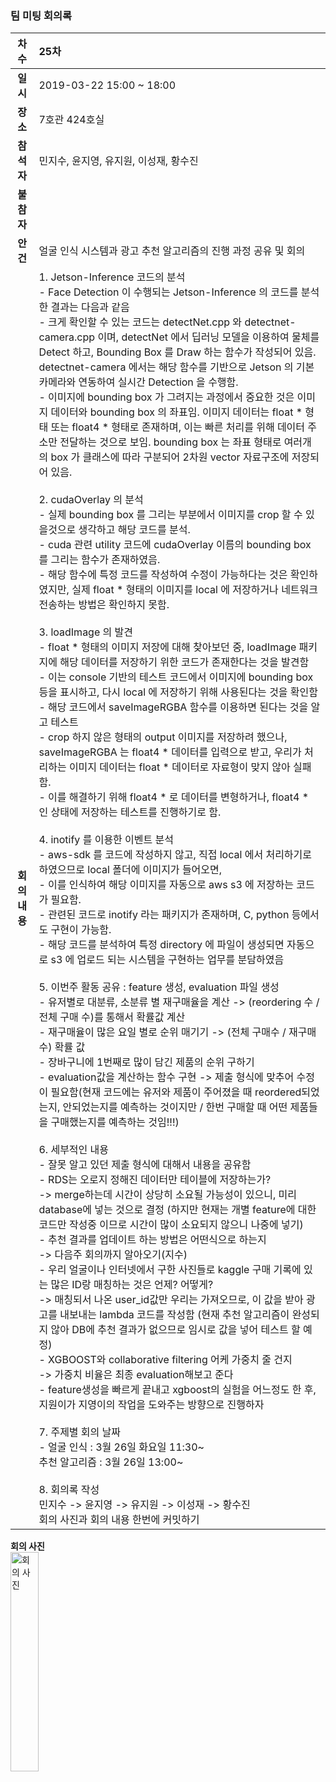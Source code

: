 ### 팀 미팅 회의록

|     차수     | 25차                                                         |
| :----------: | :----------------------------------------------------------- |
|   **일시**   | 2019-03-22 15:00 ~ 18:00     |
|   **장소**   | 7호관 424호실                               |
|  **참석자**  | 민지수, 윤지영, 유지원, 이성재, 황수진                       |
|  **불참자**  |                                                              |
|   **안건**   | 얼굴 인식 시스템과 광고 추천 알고리즘의 진행 과정 공유 및 회의                |
| **회의내용** | 1. Jetson-Inference 코드의 분석 <br/> - Face Detection 이 수행되는 Jetson-Inference 의 코드를 분석한 결과는 다음과 같음 <br/> - 크게 확인할 수 있는 코드는 detectNet.cpp 와 detectnet-camera.cpp 이며, detectNet 에서 딥러닝 모델을 이용하여 물체를 Detect 하고, Bounding Box 를 Draw 하는 함수가 작성되어 있음. detectnet-camera 에서는 해당 함수를 기반으로 Jetson 의 기본 카메라와 연동하여 실시간 Detection 을 수행함. <br/> - 이미지에 bounding box 가 그려지는 과정에서 중요한 것은 이미지 데이터와 bounding box 의 좌표임. 이미지 데이터는 float * 형태 또는 float4 * 형태로 존재하며, 이는 빠른 처리를 위해 데이터 주소만 전달하는 것으로 보임. bounding box 는 좌표 형태로 여러개의 box 가 클래스에 따라 구분되어 2차원 vector 자료구조에 저장되어 있음. <br/> <br/> 2. cudaOverlay 의 분석<br/> -  실제 bounding box 를 그리는 부분에서 이미지를 crop 할 수 있을것으로 생각하고 해당 코드를 분석.  <br/> - cuda 관련 utility 코드에 cudaOverlay 이름의 bounding box 를 그리는 함수가 존재하였음. <br/> - 해당 함수에 특정 코드를 작성하여 수정이 가능하다는 것은 확인하였지만, 실제 float * 형태의 이미지를 local 에 저장하거나 네트워크 전송하는 방법은 확인하지 못함.<br/><br/>3. loadImage 의 발견<br/> - float * 형태의 이미지 저장에 대해 찾아보던 중, loadImage 패키지에 해당 데이터를 저장하기 위한 코드가 존재한다는 것을 발견함<br/>- 이는 console 기반의 테스트 코드에서 이미지에 bounding box 등을 표시하고, 다시 local 에 저장하기 위해 사용된다는 것을 확인함<br/> - 해당 코드에서 saveImageRGBA 함수를 이용하면 된다는 것을 알고 테스트 <br/> -  crop 하지 않은 형태의 output 이미지를 저장하려 했으나, saveImageRGBA 는 float4 * 데이터를 입력으로 받고, 우리가 처리하는 이미지 데이터는 float * 데이터로 자료형이 맞지 않아 실패함. <br/> - 이를 해결하기 위해 float4 * 로 데이터를 변형하거나, float4 * 인 상태에 저장하는 테스트를 진행하기로 함. <br/><br/> 4. inotify 를 이용한 이벤트 분석 <br/> - aws-sdk 를 코드에 작성하지 않고, 직접 local 에서 처리하기로 하였으므로 local 폴더에 이미지가 들어오면,<br/> - 이를 인식하여 해당 이미지를 자동으로 aws s3 에 저장하는 코드가 필요함.  <br/>- 관련된 코드로 inotify 라는 패키지가 존재하며, C, python 등에서도 구현이 가능함.<br/>- 해당 코드를 분석하여 특정 directory 에 파일이 생성되면 자동으로 s3 에 업로드 되는 시스템을 구현하는 업무를 분담하였음<br/><br/>5. 이번주 활동 공유 : feature 생성, evaluation 파일 생성 <br/> - 유저별로 대분류, 소분류 별 재구매율을 계산 -> (reordering 수 / 전체 구매 수)를 통해서 확률값 계산 <br/> - 재구매율이 많은 요일 별로 순위 매기기 -> (전체 구매수 / 재구매 수) 확률 값 <br/> - 장바구니에 1번째로 많이 담긴 제품의 순위 구하기 <br/> - evaluation값을 계산하는 함수 구현 -> 제출 형식에 맞추어 수정이 필요함(현재 코드에는 유저와 제품이 주어졌을 때  reordered되었는지, 안되었는지를 예측하는 것이지만 / 한번 구매할 때 어떤 제품들을 구매했는지를 예측하는 것임!!!)<br/><br/>6. 세부적인 내용 <br/> - 잘못 알고 있던 제출 형식에 대해서 내용을 공유함 <br/> - RDS는 오로지 정해진 데이터만 테이블에 저장하는가? <br/> -> merge하는데 시간이 상당히 소요될 가능성이 있으니, 미리 database에 넣는 것으로 결정 (하지만 현재는 개별 feature에 대한 코드만 작성중 이므로 시간이 많이 소요되지 않으니 나중에 넣기)<br/> - 추천 결과를 업데이트 하는 방법은 어떤식으로 하는지 <br/> -> 다음주 회의까지 알아오기(지수)  <br/> - 우리 얼굴이나 인터넷에서 구한 사진들로 kaggle 구매 기록에 있는 많은 ID랑 매칭하는 것은 언제? 어떻게? <br/> -> 매칭되서 나온 user_id값만 우리는 가져오므로, 이 값을 받아 광고를 내보내는 lambda 코드를 작성함 (현재 추천 알고리즘이 완성되지 않아 DB에 추천 결과가 없으므로 임시로 값을 넣어 테스트 할 예정) <br/> - XGBOOST와 collaborative filtering 어케 가중치 줄 건지 <br/>-> 가중치 비율은 최종 evaluation해보고 준다 <br/> - feature생성을 빠르게 끝내고 xgboost의 실험을 어느정도 한 후, 지원이가 지영이의 작업을 도와주는 방향으로 진행하자<br/><br/>7. 주제별 회의 날짜 <br/> - 얼굴 인식 : 3월 26일 화요일 11:30~ <br/> 추천 알고리즘 : 3월 26일 13:00~<br/><br/> 8. 회의록 작성 <br/> 민지수 -> 윤지영 -> 유지원 -> 이성재 -> 황수진 <br/> 회의 사진과 회의 내용 한번에 커밋하기 |


**회의 사진**<br/><img src="https://github.com/kookmin-sw/2019-cap1-2019_4/blob/upload_pictures/doc/%ED%9A%8C%EC%9D%98%EB%A1%9D/pictures/2019_03_22.JPG" alt="회의 사진" width = "30%" height="30%"><br/>
